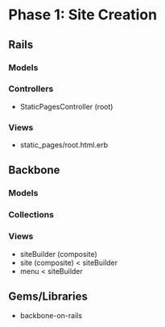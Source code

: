 # Phase 1: Site Creation

## Rails
### Models

### Controllers
* StaticPagesController (root)

### Views
* static_pages/root.html.erb

## Backbone
### Models

### Collections

### Views
* siteBuilder (composite)
* site (composite) < siteBuilder
* menu < siteBuilder

## Gems/Libraries
* backbone-on-rails
